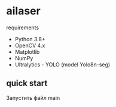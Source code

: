 # ailaser
requirements
- Python 3.8+
- OpenCV 4.x
- Matplotlib
- NumPy
- Ultralytics - YOLO (model Yolo8n-seg)
## quick start
Запустить файл main
